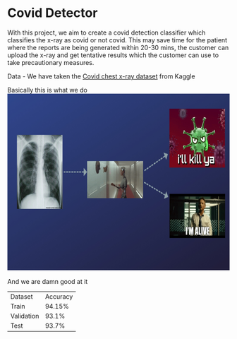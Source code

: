 # Covid Detector

With this project, we aim to create a covid detection classifier which classifies the x-ray as covid or not covid. This may save time for the patient where the reports are being generated within 20-30 mins, the customer can upload the x-ray and get tentative results which the customer can use to take precautionary measures. 

Data - We have taken the <a href="https://www.kaggle.com/ahemateja19bec1025/covid-xray-dataset">Covid chest x-ray dataset</a> from Kaggle

Basically this is what we do<br>
<img src="static/Images/flowchart.jpg" height=400px width=800px>

And we are damn good at it <br>
<table>
<tr>
<td>Dataset</td>
<td>Accuracy</td>
</tr>
<tr>
<td>Train</td>
<td>94.15%</td>
</tr>
<tr>
<td>Validation</td>
<td>93.1%</td>
</tr>
<tr>
<td>Test</td>
<td>93.7%</td>
</tr>
</table>